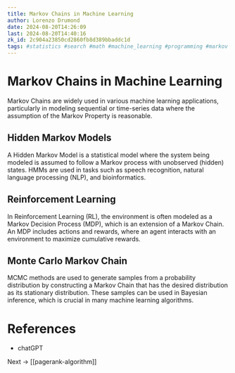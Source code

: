 ```yaml
---
title: Markov Chains in Machine Learning
author: Lorenzo Drumond
date: 2024-08-20T14:26:09
last: 2024-08-20T14:40:16
zk_id: 2c904a23850cd2860fb8d389bbaddc1d
tags: #statistics #search #math #machine_learning #programming #markov #chains
---
```



# Markov Chains in Machine Learning

Markov Chains are widely used in various machine learning applications, particularly in modeling sequential or time-series data where the assumption of the Markov Property is reasonable.

## Hidden Markov Models

A Hidden Markov Model is a statistical model where the system being modeled is assumed to follow a Markov process with unobserved (hidden) states. HMMs are used in tasks such as speech recognition, natural language processing (NLP), and bioinformatics.

## Reinforcement Learning

In Reinforcement Learning (RL), the environment is often modeled as a Markov Decision Process (MDP), which is an extension of a Markov Chain. An MDP includes actions and rewards, where an agent interacts with an environment to maximize cumulative rewards.

## Monte Carlo Markov Chain

MCMC methods are used to generate samples from a probability distribution by constructing a Markov Chain that has the desired distribution as its stationary distribution. These samples can be used in Bayesian inference, which is crucial in many machine learning algorithms.


# References

- chatGPT

Next -> [[pagerank-algorithm]]
